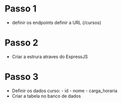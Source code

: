 # Passo 1
- definir os endpoints
definir a URL (/cursos)

# Passo 2
- Criar a estrura atraves do ExpressJS

# Passo 3
- Definir os dados
    curso:
        - id
        - nome
        - carga_horaria
- Criar a tabela no banco de dados
